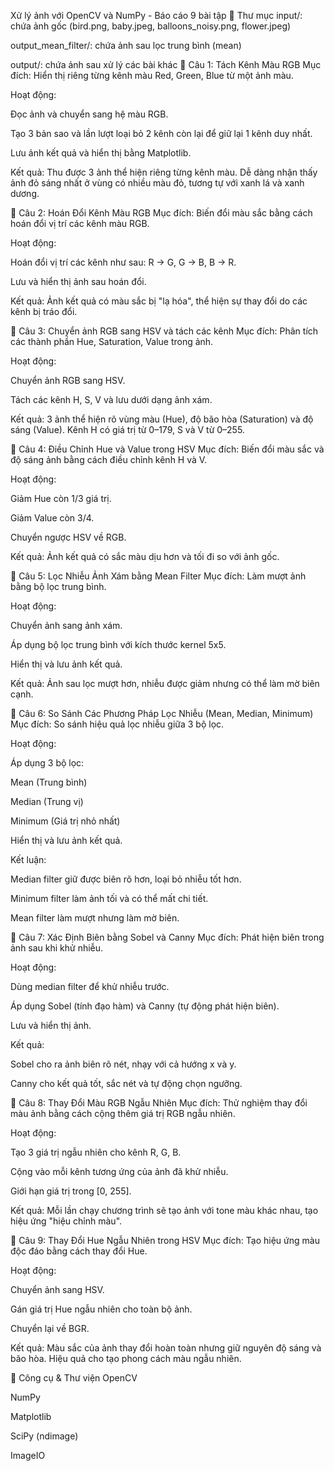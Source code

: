 Xử lý ảnh với OpenCV và NumPy - Báo cáo 9 bài tập
📁 Thư mục
input/: chứa ảnh gốc (bird.png, baby.jpeg, balloons_noisy.png, flower.jpeg)

output_mean_filter/: chứa ảnh sau lọc trung bình (mean)

output/: chứa ảnh sau xử lý các bài khác
📌 Câu 1: Tách Kênh Màu RGB
Mục đích: Hiển thị riêng từng kênh màu Red, Green, Blue từ một ảnh màu.

Hoạt động:

Đọc ảnh và chuyển sang hệ màu RGB.

Tạo 3 bản sao và lần lượt loại bỏ 2 kênh còn lại để giữ lại 1 kênh duy nhất.

Lưu ảnh kết quả và hiển thị bằng Matplotlib.

Kết quả:
Thu được 3 ảnh thể hiện riêng từng kênh màu. Dễ dàng nhận thấy ảnh đỏ sáng nhất ở vùng có nhiều màu đỏ, tương tự với xanh lá và xanh dương.

📌 Câu 2: Hoán Đổi Kênh Màu RGB
Mục đích: Biến đổi màu sắc bằng cách hoán đổi vị trí các kênh màu RGB.

Hoạt động:

Hoán đổi vị trí các kênh như sau:
R → G, G → B, B → R.

Lưu và hiển thị ảnh sau hoán đổi.

Kết quả:
Ảnh kết quả có màu sắc bị "lạ hóa", thể hiện sự thay đổi do các kênh bị tráo đổi.

📌 Câu 3: Chuyển ảnh RGB sang HSV và tách các kênh
Mục đích: Phân tích các thành phần Hue, Saturation, Value trong ảnh.

Hoạt động:

Chuyển ảnh RGB sang HSV.

Tách các kênh H, S, V và lưu dưới dạng ảnh xám.

Kết quả:
3 ảnh thể hiện rõ vùng màu (Hue), độ bão hòa (Saturation) và độ sáng (Value). Kênh H có giá trị từ 0–179, S và V từ 0–255.

📌 Câu 4: Điều Chỉnh Hue và Value trong HSV
Mục đích: Biến đổi màu sắc và độ sáng ảnh bằng cách điều chỉnh kênh H và V.

Hoạt động:

Giảm Hue còn 1/3 giá trị.

Giảm Value còn 3/4.

Chuyển ngược HSV về RGB.

Kết quả:
Ảnh kết quả có sắc màu dịu hơn và tối đi so với ảnh gốc.

📌 Câu 5: Lọc Nhiễu Ảnh Xám bằng Mean Filter
Mục đích: Làm mượt ảnh bằng bộ lọc trung bình.

Hoạt động:

Chuyển ảnh sang ảnh xám.

Áp dụng bộ lọc trung bình với kích thước kernel 5x5.

Hiển thị và lưu ảnh kết quả.

Kết quả:
Ảnh sau lọc mượt hơn, nhiễu được giảm nhưng có thể làm mờ biên cạnh.

📌 Câu 6: So Sánh Các Phương Pháp Lọc Nhiễu (Mean, Median, Minimum)
Mục đích: So sánh hiệu quả lọc nhiễu giữa 3 bộ lọc.

Hoạt động:

Áp dụng 3 bộ lọc:

Mean (Trung bình)

Median (Trung vị)

Minimum (Giá trị nhỏ nhất)

Hiển thị và lưu ảnh kết quả.

Kết luận:

Median filter giữ được biên rõ hơn, loại bỏ nhiễu tốt hơn.

Minimum filter làm ảnh tối và có thể mất chi tiết.

Mean filter làm mượt nhưng làm mờ biên.

📌 Câu 7: Xác Định Biên bằng Sobel và Canny
Mục đích: Phát hiện biên trong ảnh sau khi khử nhiễu.

Hoạt động:

Dùng median filter để khử nhiễu trước.

Áp dụng Sobel (tính đạo hàm) và Canny (tự động phát hiện biên).

Lưu và hiển thị ảnh.

Kết quả:

Sobel cho ra ảnh biên rõ nét, nhạy với cả hướng x và y.

Canny cho kết quả tốt, sắc nét và tự động chọn ngưỡng.

📌 Câu 8: Thay Đổi Màu RGB Ngẫu Nhiên
Mục đích: Thử nghiệm thay đổi màu ảnh bằng cách cộng thêm giá trị RGB ngẫu nhiên.

Hoạt động:

Tạo 3 giá trị ngẫu nhiên cho kênh R, G, B.

Cộng vào mỗi kênh tương ứng của ảnh đã khử nhiễu.

Giới hạn giá trị trong [0, 255].

Kết quả:
Mỗi lần chạy chương trình sẽ tạo ảnh với tone màu khác nhau, tạo hiệu ứng "hiệu chỉnh màu".

📌 Câu 9: Thay Đổi Hue Ngẫu Nhiên trong HSV
Mục đích: Tạo hiệu ứng màu độc đáo bằng cách thay đổi Hue.

Hoạt động:

Chuyển ảnh sang HSV.

Gán giá trị Hue ngẫu nhiên cho toàn bộ ảnh.

Chuyển lại về BGR.

Kết quả:
Màu sắc của ảnh thay đổi hoàn toàn nhưng giữ nguyên độ sáng và bão hòa. Hiệu quả cho tạo phong cách màu ngẫu nhiên.

🧰 Công cụ & Thư viện
OpenCV

NumPy

Matplotlib

SciPy (ndimage)

ImageIO

